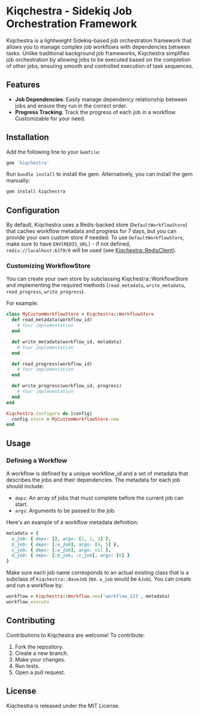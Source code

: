 # Kiqchestra - Sidekiq Job Orchestration Framework

Kiqchestra is a lightweight Sidekiq-based job orchestration framework that allows you to manage complex job workflows with dependencies between tasks. Unlike traditional background job frameworks, Kiqchestra simplifies job orchestration by allowing jobs to be executed based on the completion of other jobs, ensuring smooth and controlled execution of task sequences.

## Features

- **Job Dependencies**: Easily manage dependency relationship between jobs and ensure they run in the correct order.
- **Progress Tracking**: Track the progress of each job in a workflow. Customizable for your need.

## Installation

Add the following line to your `Gemfile`:

```ruby
gem 'kiqchestra'
```

Run `bundle install` to install the gem.
Alternatively, you can install the gem manually:

```bash
gem install kiqchestra
```

## Configuration

By default, Kiqchestra uses a Redis-backed store (`DefaultWorkflowStore`) that caches workflow metadata and progress for 7 days, but you can provide your own custom store if needed. To use `DefaultWorkflowStore`, make sure to have `ENV[REDIS_URL]` - if not defined, `redis://localhost:6379/0` will be used (see [Kiqchestra::RedisClient](https://github.com/ariesjchang/kiqchestra/blob/main/lib/kiqchestra/redis_client.rb)).

### Customizing WorkflowStore

You can create your own store by subclassing Kiqchestra::WorkflowStore and implementing the required methods (`read_metadata`, `write_metadata`, `read_progress`, `write_progress`).

For example:

```ruby
class MyCustomWorkflowStore < Kiqchestra::WorkflowStore
  def read_metadata(workflow_id)
    # Your implementation
  end

  def write_metadata(workflow_id, metadata)
    # Your implementation
  end

  def read_progress(workflow_id)
    # Your implementation
  end

  def write_progress(workflow_id, progress)
    # Your implementation
  end
end

Kiqchestra.configure do |config|
  config.store = MyCustomWorkflowStore.new
end
```

## Usage

### Defining a Workflow

A workflow is defined by a unique workflow_id and a set of metadata that describes the jobs and their dependencies. The metadata for each job should include:
- `deps`: An array of jobs that must complete before the current job can start.
- `args`: Arguments to be passed to the job.

Here's an example of a workflow metadata definition:

```ruby
metadata = {
  a_job: { deps: [], args: [1, 2, 3] },
  b_job: { deps: [:a_job], args: [4, 5] },
  c_job: { deps: [:a_job], args: nil },
  d_job: { deps: [:b_job, :c_job], args: [6] }
}
```

Make sure each job name corresponds to an actual existing class that is a subclass of `Kiqchestra::BaseJob` (ex. `a_job` would be `AJob`).
You can create and run a workflow by:

```ruby
workflow = Kiqchestra::Workflow.new('workflow_123', metadata)
workflow.execute
```

## Contributing
Contributions to Kiqchestra are welcome! To contribute:

1. Fork the repository.
2. Create a new branch.
3. Make your changes.
4. Run tests.
5. Open a pull request.

## License

Kiqchestra is released under the MIT License.